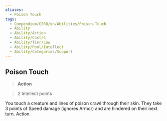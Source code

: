 ```yaml
---
aliases:
  - Poison Touch
tags:
  - Compendium/CSRD/en/Abilities/Poison-Touch
  - Ability
  - Ability/Action
  - Ability/Cost/4
  - Ability/Tier/Low
  - Ability/Pool/Intellect
  - Ability/Categories/Support
---
```

  
    
## Poison Touch    
>**Action**    
>2 Intellect points  
    
You touch a creature and lines of poison crawl through their skin. They take 3 points of Speed damage (ignores Armor) and are hindered on their next turn. Action.  
